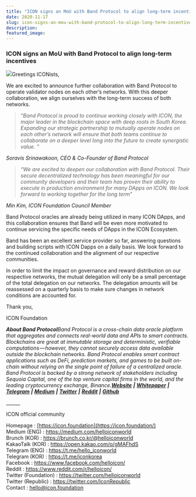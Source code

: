 ```yaml
---
title: "ICON signs an MoU with Band Protocol to align long-term incentives"
date: 2020-11-17
slug: icon-signs-an-mou-with-band-protocol-to-align-long-term-incentives-5513c6e2d8ba
description:
featured_image:
---
```


### ICON signs an MoU with Band Protocol to align long-term incentives

![](https://cdn-images-1.medium.com/max/800/0*Dp1eCy4vUFKq-lHe)Greetings ICONists,

We are excited to announce further collaboration with Band Protocol to operate validator nodes on each other’s networks. With this deeper collaboration, we align ourselves with the long-term success of both networks.


> *“Band Protocol is proud to continue working closely with ICON, the major leader in the blockchain space with deep roots in South Korea. Expanding our strategic partnership to mutually operate nodes on each other’s network will ensure that both teams continue to collaborate on a deeper level long into the future to create synergistic value. ”*

*Soravis Srinawakoon, CEO & Co-Founder of Band Protocol*


> *“We are excited to deepen our collaboration with Band Protocol. Their secure decentralized technology has been meaningful for our community developers and their team has proven their ability to execute in production environment for many DApps on ICON. We look forward to working together for the long term”*

*Min Kim, ICON Foundation Council Member*

Band Protocol oracles are already being utilized in many ICON DApps, and this collaboration ensures that Band will be even more motivated to continue servicing the specific needs of DApps in the ICON Ecosystem.

Band has been an excellent service provider so far, answering questions and building scripts with ICON Dapps on a daily basis. We look forward to the continued collaboration and the alignment of our respective communities.

In order to limit the impact on governance and reward distribution on our respective networks, the mutual delegation will only be a small percentage of the total delegation on our networks. The delegation amounts will be reassessed on a quarterly basis to make sure changes in network conditions are accounted for.

Thank you,

ICON Foundation

***About Band Protocol****Band Protocol is a cross-chain data oracle platform that aggregates and connects real-world data and APIs to smart contracts. Blockchains are great at immutable storage and deterministic, verifiable computations — however, they cannot securely access data available outside the blockchain networks. Band Protocol enables smart contract applications such as DeFi, prediction markets, and games to be built on-chain without relying on the single point of failure of a centralized oracle. Band Protocol is backed by a strong network of stakeholders including Sequoia Capital, one of the top venture capital firms in the world, and the leading cryptocurrency exchange, Binance.*[***Website***](https://bandprotocol.com/) ***|*** [***Whitepaper***](https://whitepaper.bandprotocol.com/) ***|*** [***Telegram***](https://t.me/bandprotocol) ***|*** [***Medium***](https://medium.com/bandprotocol) ***|*** [***Twitter***](https://twitter.com/bandprotocol) ***|*** [***Reddit***](https://www.reddit.com/r/bandprotocol) ***|*** [***Github***](https://github.com/bandprotocol/)

\_\_\_\_\_\_

ICON official community

Homepage : [https://icon.foundation](https://icon.foundation/)  
Medium (ENG) : <https://medium.com/helloiconworld>  
Brunch (KOR) : <https://brunch.co.kr/@helloiconworld>  
KakaoTalk (KOR) : <https://open.kakao.com/o/gMAFhdS>  
Telegram (ENG) : <https://t.me/hello_iconworld>  
Telegram (KOR) : <https://t.me/iconkorea>  
Facebook : <https://www.facebook.com/helloicon/>  
Reddit : <https://www.reddit.com/r/helloicon/>  
Twitter (Foundation) : <https://twitter.com/helloiconworld>  
Twitter (Republic) : <https://twitter.com/IconRepublic>  
Contact : hello@icon.foundation

